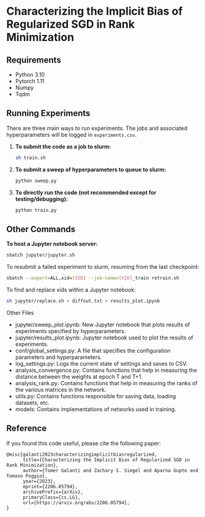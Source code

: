 # Characterizing the Implicit Bias of Regularized SGD in Rank Minimization

## Requirements
- Python 3.10
- Pytorch 1.11
- Numpy
- Tqdm

## Running Experiments
There are three main ways to run experiments. The jobs and associated hyperparameters will be logged in `experiments.csv`.

1. **To submit the code as a job to slurm:**
    ```sh
    sh train.sh
    ```

2. **To submit a sweep of hyperparameters to queue to slurm:**
    ```sh
    python sweep.py
    ```

3. **To directly run the code (not recommended except for testing/debugging):**
    ```sh
    python train.py
    ```

## Other Commands

**To host a Jupyter notebook server:**
```sh
sbatch jupyter/jupyter.sh
```

To resubmit a failed experiment to slurm, resuming from the last checkpoint:
```sh
sbatch --export=ALL,xid=[XID] --job-name=[XID]_train retrain.sh
```

To find and replace xids within a Jupyter notebook:
```sh
sh jupyter/replace.sh < diffout.txt > results_plot.ipynb
```

Other Files

* jupyter/sweep_plot.ipynb: New Jupyter notebook that plots results of experiments specified by hyperparameters.
* jupyter/results_plot.ipynb: Jupyter notebook used to plot the results of experiments.
* conf/global_settings.py: A file that specifies the configuration parameters and hyperparameters.
* log_settings.py: Logs the current state of settings and saves to CSV.
* analysis_convergence.py: Contains functions that help in measuring the distance between the weights at epoch T and T+1.
* analysis_rank.py: Contains functions that help in measuring the ranks of the various matrices in the network.
* utils.py: Contains functions responsible for saving data, loading datasets, etc.
* models: Contains implementations of networks used in training.

## Reference
If you found this code useful, please cite the following paper:
```
@misc{galanti2023characterizingimplicitbiasregularized,
      title={Characterizing the Implicit Bias of Regularized SGD in Rank Minimization}, 
      author={Tomer Galanti and Zachary S. Siegel and Aparna Gupte and Tomaso Poggio},
      year={2023},
      eprint={2206.05794},
      archivePrefix={arXiv},
      primaryClass={cs.LG},
      url={https://arxiv.org/abs/2206.05794}, 
}
```
